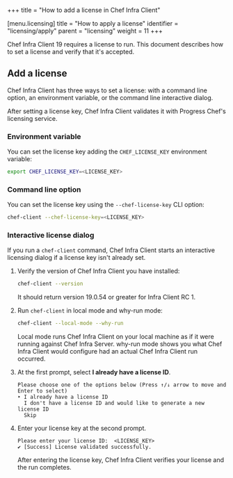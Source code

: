 +++
title = "How to add a license in Chef Infra Client"

[menu.licensing]
title = "How to apply a license"
identifier = "licensing/apply"
parent = "licensing"
weight = 11
+++

Chef Infra Client 19 requires a license to run. This document describes how to set a license and verify that it's accepted.

## Add a license

Chef Infra Client has three ways to set a license: with a command line option, an environment variable, or the command line interactive dialog.

After setting a license key, Chef Infra Client validates it with Progress Chef's licensing service.

### Environment variable

You can set the license key adding the `CHEF_LICENSE_KEY` environment variable:

```sh
export CHEF_LICENSE_KEY=<LICENSE_KEY>
```

### Command line option

You can set the license key using the `--chef-license-key` CLI option:

```sh
chef-client --chef-license-key=<LICENSE_KEY>
```

### Interactive license dialog

If you run a `chef-client` command, Chef Infra Client starts an interactive licensing dialog if a license key isn't already set.

1. Verify the version of Chef Infra Client you have installed:

    ```sh
    chef-client --version
    ```

    It should return version 19.0.54 or greater for Infra Client RC 1.

1. Run `chef-client` in local mode and why-run mode:

    ```sh
    chef-client --local-mode --why-run
    ```

    Local mode runs Chef Infra Client on your local machine as if it were running against Chef Infra Server. why-run mode shows you what Chef Infra Client would configure had an actual Chef Infra Client run occurred.

1. At the first prompt, select **I already have a license ID**.

    ```text
    Please choose one of the options below (Press ↑/↓ arrow to move and Enter to select)
    ‣ I already have a license ID
      I don't have a license ID and would like to generate a new license ID
      Skip
    ```

1. Enter your license key at the second prompt.

    ```text
    Please enter your license ID:  <LICENSE_KEY>
    ✔ [Success] License validated successfully.
    ```

    After entering the license key, Chef Infra Client verifies your license and the run completes.

